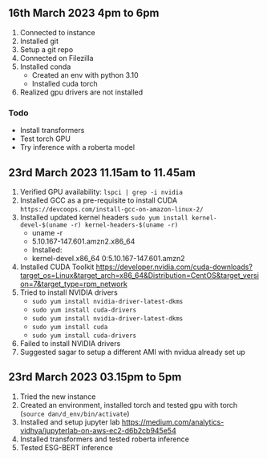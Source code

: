 ## 16th March 2023 4pm to 6pm
1. Connected to instance
2. Installed git
3. Setup a git repo
4. Connected on Filezilla
5. Installed conda
    - Created an env with python 3.10
    - Installed cuda torch
6. Realized gpu drivers are not installed

### Todo
- Install transformers
- Test torch GPU
- Try inference with a roberta model


## 23rd March 2023 11.15am to 11.45am
1. Verified GPU availability: `lspci | grep -i nvidia`
2. Installed GCC as a pre-requisite to install CUDA `https://devcoops.com/install-gcc-on-amazon-linux-2/`
3. Installed updated kernel headers `sudo yum install kernel-devel-$(uname -r) kernel-headers-$(uname -r)`
    - uname -r
    - 5.10.167-147.601.amzn2.x86_64
    - Installed:
    - kernel-devel.x86_64 0:5.10.167-147.601.amzn2
4. Installed CUDA Toolkit https://developer.nvidia.com/cuda-downloads?target_os=Linux&target_arch=x86_64&Distribution=CentOS&target_version=7&target_type=rpm_network
5. Tried to install NVIDIA drivers
    - `sudo yum install nvidia-driver-latest-dkms`
    - `sudo yum install cuda-drivers`
    - `sudo yum install nvidia-driver-latest-dkms`
    - `sudo yum install cuda`
    - `sudo yum install cuda-drivers`
6. Failed to install NVIDIA drivers
7. Suggested sagar to setup a different AMI with nvidua already set up


## 23rd March 2023 03.15pm to 5pm
1. Tried the new instance
2. Created an environment, installed torch and tested gpu with torch (`source dan/d_env/bin/activate`)
3. Installed and setup jupyter lab https://medium.com/analytics-vidhya/jupyterlab-on-aws-ec2-d6b2cb945e54
4. Installed transformers and tested roberta inference
5. Tested ESG-BERT inference
